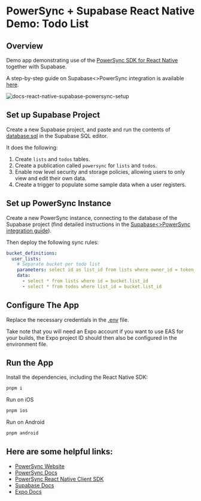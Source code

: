 # PowerSync + Supabase React Native Demo: Todo List

## Overview

Demo app demonstrating use of the [PowerSync SDK for React Native](https://www.npmjs.com/package/@journeyapps/powersync-sdk-react-native) together with Supabase.

A step-by-step guide on Supabase<>PowerSync integration is available [here](https://docs.powersync.com/integration-guides/supabase).

![docs-react-native-supabase-powersync-setup](https://github.com/journeyapps/powersync-supabase-react-native-todolist-demo/assets/277659/923dc9a2-6a0e-4ce4-934d-29e3ab8b0f09)

## Set up Supabase Project

Create a new Supabase project, and paste and run the contents of [database.sql](./database.sql) in the Supabase SQL editor.

It does the following:

1. Create `lists` and `todos` tables.
2. Create a publication called `powersync` for `lists` and `todos`.
3. Enable row level security and storage policies, allowing users to only view and edit their own data.
4. Create a trigger to populate some sample data when a user registers.

## Set up PowerSync Instance

Create a new PowerSync instance, connecting to the database of the Supabase project (find detailed instructions in the [Supabase<>PowerSync integration guide](https://docs.powersync.com/integration-guides/supabase)).

Then deploy the following sync rules:

```yaml
bucket_definitions:
  user_lists:
    # Separate bucket per todo list
    parameters: select id as list_id from lists where owner_id = token_parameters.user_id
    data:
      - select * from lists where id = bucket.list_id
      - select * from todos where list_id = bucket.list_id
```

## Configure The App
Replace the necessary credentials in the [.env](./.env) file.

Take note that you will need an Expo account if you want to use EAS for your builds, the Expo project ID should then also be configured in the environment file.

## Run the App

Install the dependencies, including the React Native SDK:

```sh
pnpm i
```

Run on iOS

```sh
pnpm ios
```

Run on Android

```sh
pnpm android
```


## Here are some helpful links:

- [PowerSync Website](https://www.powersync.com/)
- [PowerSync Docs](https://docs.powersync.com/)
- [PowerSync React Native Client SDK](https://github.com/journeyapps/powersync-js/tree/main/packages/powersync-sdk-react-native)
- [Supabase Docs](https://supabase.com/docs)
- [Expo Docs](https://docs.expo.dev/)